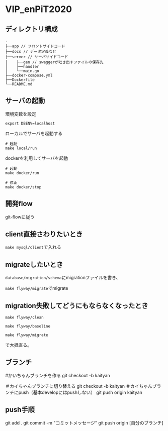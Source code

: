 # VIP_enPiT2020

## ディレクトリ構成

```
.
├──app // フロントサイドコード
├──docs // データ定義など
├──server // サーバサイドコード
│    ├──gen // swaggerが吐き出すファイルの保存先
│    ├──handler 
│    └──main.go
├──docker-compose.yml
├──Dockerfile
└──README.md
```

## サーバの起動
環境変数を設定
```
export DBENV=localhost
```
ローカルでサーバを起動する
```
# 起動
make local/run
```

dockerを利用してサーバを起動
```
# 起動
make docker/run

# 停止
make docker/stop
```

## 開発flow
git-flowに従う

## client直接さわりたいとき
`make mysql/client`で入れる

## migrateしたいとき
`database/migration/schema`にmigrationファイルを書き、

`make flyway/migrate`でmigrate

## migration失敗してどうにもならなくなったとき
`make flyway/clean`

`make flyway/baseline`

`make flyway/migrate`

で大抵直る。


## ブランチ
#かいちゃんブランチを作る
 git checkout -b kaityan

 ＃カイちゃんブランチに切り替える
 git checkout -b kaityan
 ＃カイちゃんブランチにpush（基本developにはpushしない）
  git push origin kaityan


  ## push手順
  git add .
  git commit -m "コミットメッセージ"
  git push origin [自分のブランチ]